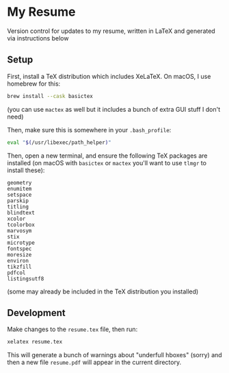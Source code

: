 # My Resume

Version control for updates to my resume, written in LaTeX and generated via instructions below

## Setup

First, install a TeX distribution which includes XeLaTeX. On macOS, I use homebrew for this:

```sh
brew install --cask basictex
```

(you can use `mactex` as well but it includes a bunch of extra GUI stuff I don't need)

Then, make sure this is somewhere in your `.bash_profile`:

```sh
eval "$(/usr/libexec/path_helper)"
```

Then, open a new terminal, and ensure the following TeX packages are installed (on macOS with `basictex` or `mactex` you'll want to use `tlmgr` to install these):

```
geometry
enumitem
setspace
parskip
titling
blindtext
xcolor
tcolorbox
marvosym
stix
microtype
fontspec
moresize
environ
tikzfill
pdfcol
listingsutf8
```

(some may already be included in the TeX distribution you installed)

## Development

Make changes to the `resume.tex` file, then run:

```sh
xelatex resume.tex
```

This will generate a bunch of warnings about "underfull hboxes" (sorry) and then a new file `resume.pdf` will appear in the current directory.
